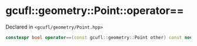 # gcufl::geometry::Point::operator==
Declared in `<gcufl/geometry/Point.hpp>`
```cpp
constexpr bool operator==(const gcufl::geometry::Point other) const noexcept;
```
